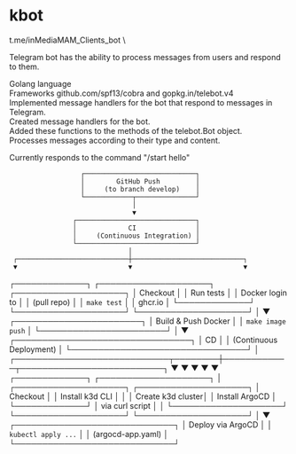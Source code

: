 # kbot
t.me/inMediaMAM_Clients_bot \

Telegram bot has the ability to process messages from users and respond to them.

Golang language \
Frameworks github.com/spf13/cobra and gopkg.in/telebot.v4 \
Implemented message handlers for the bot that respond to messages in Telegram. \
Created message handlers for the bot. \
Added these functions to the methods of the telebot.Bot object. \
Processes messages according to their type and content.

Currently responds to the command "/start hello"


                      ┌────────────────────────────┐
                      │        GitHub Push         │
                      │     (to branch develop)    │
                      └────────────┬───────────────┘
                                   │
                                   ▼
                    ┌──────────────────────────────┐
                    │             CI               │
                    │     (Continuous Integration) │
                    └──────────────────────────────┘
                                  │
     ┌────────────────────────────┼────────────────────────────┐
     ▼                            ▼                            ▼
┌─────────────┐        ┌────────────────────┐        ┌────────────────────┐
│   Checkout  │        │      Run tests     │        │   Docker login to  │
│ (pull repo) │        │   `make test`      │        │     ghcr.io        │
└─────────────┘        └────────────────────┘        └────────────────────┘
                                                            │
                                                            ▼
                                                ┌───────────────────────┐
                                                │  Build & Push Docker  │
                                                │ `make image push`     │
                                                └───────────────────────┘
                                                            │
                                                            ▼
                                        ┌────────────────────────────────┐
                                        │              CD                │
                                        │   (Continuous Deployment)      │
                                        └────────────────────────────────┘
                                                            │
                      ┌────────────────────────────┬────────┼────────────┬──────────────────────────┐
                      ▼                            ▼        ▼            ▼                          ▼
             ┌─────────────┐        ┌────────────────────┐   │   ┌────────────────────┐   ┌────────────────────┐
             │   Checkout  │        │  Install k3d CLI   │   │   │  Create k3d cluster│   │  Install ArgoCD    │
             └─────────────┘        │ via curl script    │   │   └────────────────────┘   └────────────────────┘
                                    └────────────────────┘   │
                                                             ▼
                                               ┌─────────────────────────────┐
                                               │ Deploy via ArgoCD           │
                                               │ `kubectl apply ...`         │
                                               │ (argocd-app.yaml)           │
                                               └─────────────────────────────┘
